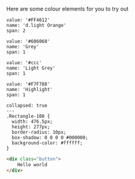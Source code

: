 
Here are some colour elements for you to try out


```color
value: '#FF4612'
name: 'd.light Orange'
span: 2
```

```color
value: '#606060'
name: 'Grey'
span: 1
```

```color
value: '#ccc'
name: 'Light Grey'
span: 1
```

```color
value: '#F7F788'
name: 'Highlight'
span: 1
```

```code
collapsed: true
---
.Rectangle-108 {
  width: 476.5px;
  height: 277px;
  border-radius: 10px;
  box-shadow: 0 0 0 0 #000000;
  background-color: #ffffff;
}
```

```html
<div class="button">
    Hello world
</div>
```
